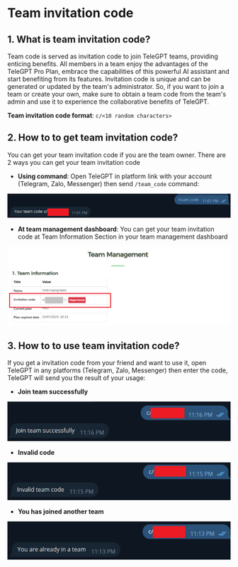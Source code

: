 # Team invitation code

## 1. What is team invitation code?
Team code is served as invitation code to join TeleGPT teams, providing enticing benefits. All members in a team enjoy the advantages of the TeleGPT Pro Plan, embrace the capabilities of this powerful AI assistant and start benefiting from its features. Invitation code is unique and can be generated or updated by the team's administrator. So, if you want to join a team or create your own, make sure to obtain a team code from the team's admin and use it to experience the collaborative benefits of TeleGPT.

**Team invitation code format**: `c/<10 random characters>`

## 2. How to to get team invitation code?
You can get your team invitation code if you are the team owner. There are 2 ways you can get your team invitation code

* **Using command**: Open TeleGPT in platform link with your account (Telegram, Zalo, Messenger) then send `/team_code` command:

![Success](/static/img/team-code/1.png)

* **At team management dashboard**: You can get your team invitation code at Team Information Section in your team management dashboard

![Success](/static/img/team-code/2.png)

## 3. How to to use team invitation code?
If you get a invitation code from your friend and want to use it, open TeleGPT in any platforms (Telegram, Zalo, Messenger) then enter the code, TeleGPT will send you the result of your usage:

* **Join team successfully**

![Success](/static/img/team-code/3.png)

* **Invalid code**

![Success](/static/img/team-code/4.png)

* **You has joined another team**

![Success](/static/img/team-code/5.png)
